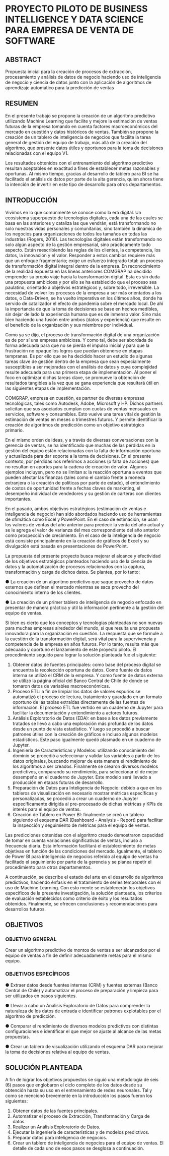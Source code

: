 # PROYECTO PILOTO DE BUSINESS INTELLIGENCE Y DATA SCIENCE PARA EMPRESA DE VENTA DE SOFTWARE
## ABSTRACT
Propuesta inicial para la creación de procesos de extracción, procesamiento y análisis de datos de negocio haciendo uso de inteligencia de negocio y ciencia de datos junto con la aplicación de algoritmos de aprendizaje automático para la predicción de ventas

## RESUMEN
En el presente trabajo se propone la creación de un algoritmo predictivo utilizando Machine Learning que facilite y mejore la estimación de ventas futuras de la empresa tomando en cuenta factores macroeconómicos del mercado en cuestión y datos históricos de ventas. También se propone la creación de un tablero de inteligencia de negocios que facilite la tarea general de gestión del equipo de trabajo, más allá de la creación del algoritmo, que presente datos útiles y oportunos para la toma de decisiones relacionadas con el equipo V1.

Los resultados obtenidos con el entrenamiento del algoritmo predictivo resultan aceptables en exactitud a fines de establecer metas razonables y oportunas. Al mismo tiempo, gracias al desarrollo de tablero para BI se ha facilitado el análisis de datos por parte de la alta gerencia, quien ahora tiene la intención de invertir en este tipo de desarrollo para otros departamentos.

## INTRODUCCIÓN
Vivimos en lo que comúnmente se conoce como la era digital. Un ecosistema superpuesto de tecnologías digitales, cada una de las cuales se basa en las anteriores y cataliza las que vendrán, está transformando no solo nuestras vidas personales y comunitarias, sino también la dinámica de los negocios para organizaciones de todos los tamaños en todas las industrias (Rogers, 2016).
Las tecnologías digitales están transformando no solo 
algún aspecto de la gestión empresarial, sino prácticamente todo aspecto. Están reescribiendo las reglas de los clientes, la competencia, los datos, la innovación y el valor. Responder a estos cambios requiere más que un enfoque fragmentario; exige un esfuerzo integrado total: un proceso de transformación digital integral dentro de la empresa. 
En reconocimiento de la realidad expuesta en las líneas anteriores COMGRAP ha decidido emprender su propio viaje hacia la transformación digital. Esta es sin duda una propuesta ambiciosa y por ello se ha establecido que el proceso sea paulatino, orientado a objetivos estratégicos y, sobre todo, irreversible. La necesidad de volver los procesos de la empresa a ser más orientados a los datos, o Data-Driven, se ha vuelto imperativa en los últimos años, donde ha servido de catalizador el efecto de pandemia sobre el mercado local. De ahí la importancia de que la toma de decisiones se base en hechos medibles, sin dejar de lado la experiencia humana que es de inmenso valor. Sino más bien haciendo una fusión entre ambos (datos y experiencia) que resulte en el beneficio de la organización y sus miembros por individual. 

Como ya se dijo, el proceso de transformación digital de una organización es de por sí una empresa ambiciosa. Y como tal, debe ser abordada de forma adecuada para que no se pierda el impulso inicial y para que la frustración no opaque los logros que puedan obtenerse en etapas tempranas. Es por ello que se ha decidido hacer un estudio de algunas tareas clave de gestión dentro de la empresa que sean especialmente susceptibles a ser mejoradas con el análisis de datos y cuya complejidad resulte adecuada para una primera etapa de implementación. Al poner el foco en optimizar dichas tareas clave, se promueve la obtención de resultados tangibles a la vez que se gana experiencia que resultará útil en las siguientes etapas de implementación.

COMGRAP, empresa en cuestión, es partner de diversas empresas tecnológicas, tales como Autodesk, Adobe, Microsoft y HP. Dichos partners solicitan que sus asociados cumplan con cuotas de ventas mensuales en servicios, software y consumibles. Esto vuelve una tarea vital de gestión la estimación de ventas en meses o trimestres futuros. Y permite identificar la creación de algoritmos de predicción como un objetivo estratégico primario.

En el mismo orden de ideas, y a través de diversas conversaciones con la gerencia de ventas, se ha identificado que muchas de las pérdidas en la gestión del equipo están relacionadas con la falta de información oportuna y actualizada para dar soporte a la toma de decisiones. En el presente contexto, por pérdidas nos referimos a acciones (o falta de acciones) que no resultan en aportes para la cadena de creación de valor. Algunos ejemplos incluyen, pero no se limitan a: la reacción oportuna a eventos que pueden afectar las finanzas (tales como el cambio frente a moneda extranjera o la creación de políticas por parte de estado), el entendimiento de costos de oportunidad frente a fechas claves de marketing, el desempeño individual de vendedores y su gestión de carteras con clientes importantes.

En el pasado, ambos objetivos estratégicos (estimación de ventas e inteligencia de negocio) han sido abordados haciendo uso de herramientas de ofimática como Excel y PowerPoint. En el caso de estimación, se usan los valores de ventas del año anterior para predecir la venta del año actual y se le agrega el valor de varianza del mes correspondiente del año anterior como prospección de crecimiento. En el caso de la inteligencia de negocio está consiste principalmente en la creación de gráficos de Excel y su divulgación está basada en presentaciones de PowerPoint.

La propuesta del presente proyecto busca mejorar el alcance y efectividad de los objetivos estratégicos planteados haciendo uso de la ciencia de datos y la automatización de procesos relacionados con la captura, transformación y carga de dichos datos. Se plantea, por lo tanto:

●	La creación de un algoritmo predictivo que saque provecho de datos externos que definen el mercado mientras se saca provecho del conocimiento interno de los clientes.

●	La creación de un primer tablero de inteligencia de negocio enfocado en presentar de manera práctica y útil la información pertinente a la gestión del equipo de ventas.

Si bien es cierto que los conceptos y tecnologías planteadas no son nuevas para muchas empresas alrededor del mundo, sí que resulta una propuesta innovadora para la organización en cuestión. La respuesta que se formule a la cuestión de la transformación digital, será vital para la supervivencia y competencia de la empresa en años futuros. Por lo tanto, resulta más que adecuado y oportuno el lanzamiento de este proyecto piloto.
El procedimiento seguido para lograr la solución planteada fue el siguiente:
1.	Obtener datos de fuentes principales: como base del proceso digital se encuentra la recolección oportuna de datos. Como fuente de datos interna se utilizó el CRM de la empresa. Y como fuente de datos externa se utilizó la página oficial del Banco Central de Chile de donde se tomaron datos de variables macroeconómicas.
2.	Proceso ETL: a fin de limpiar los datos de valores espurios se automatizó el proceso de lectura, tratamiento y guardado en un formato oportuno de las tablas extraídas directamente de las fuentes de información. El proceso ETL fue vertido en un cuaderno de Jupyter para facilitar la documentación y entendimiento a actores futuros.
3.	Análisis Exploratorio de Datos (EDA): en base a los datos previamente tratados se llevó a cabo una exploración más profunda de los datos desde un punto de vista estadístico. Y luego se procedió a buscar patrones útiles con la creación de gráficos e incluso algunos modelos estadísticos. Este paso igualmente quedó plasmado en un cuaderno de Jupyter.
4.	Ingeniería de Características y Modelos: utilizando conocimiento del dominio se procedió a seleccionar y validar las variables a partir de los datos originales, buscando mejorar de esta manera el rendimiento de los algoritmos a ser creados. Finalmente se crearon diversos modelos predictivos, comparando su rendimiento, para seleccionar el de mejor desempeño en el cuaderno de Jupyter. Este modelo será llevado a producción en etapas futuras de desarrollo.
5.	Preparación de Datos para Inteligencia de Negocio: debido a que en los tableros de visualización en necesario mostrar métricas específicas y personalizadas, se procedió a crear un cuaderno de Jupyter específicamente dirigida al pre-procesado de dichas métricas y KPIs de interés para el equipo de ventas.
6.	Creación de Tablero en Power BI: finalmente se creó un tablero siguiendo el esquema DAR (Dashboard - Analysis - Report) para facilitar la inspección y seguimiento de métricas para el equipo de ventas.


Las predicciones obtenidas con el algoritmo creado demostraron capacidad de tomar en cuenta variaciones significativas de ventas, incluso a frecuencia diaria. Esta información facilitará el establecimiento de metas objetivas en función de las condiciones del mercado. Igualmente, el tablero de Power BI para inteligencia de negocios referido al equipo de ventas ha facilitado el seguimiento por parte de la gerencia y se planea repetir el procedimiento para otros departamentos.

A continuación, se describe el estado del arte en el desarrollo de algoritmos predictivos, haciendo énfasis en el tratamiento de series temporales con el uso de Machine Learning. Con esto mente se establecerán los objetivos específicos de la presente investigación, la solución planteada, los criterios de evaluación establecidos como criterio de éxito y los resultados obtenidos. Finalmente, se ofrecen conclusiones y recomendaciones para desarrollos futuros.
 
## OBJETIVOS
### OBJETIVO GENERAL
Crear un algoritmo predictivo de montos de ventas a ser alcanzados por el equipo de ventas a fin de definir adecuadamente metas para el mismo equipo.
### OBJETIVOS ESPECÍFICOS
●	Extraer datos desde fuentes internas (CRM) y fuentes externas (Banco Central de Chile) y automatizar el proceso de preparación y limpieza para ser utilizados en pasos siguientes.

●	Llevar a cabo un Análisis Exploratorio de Datos para comprender la naturaleza de los datos de entrada e identificar patrones explotables por el algoritmo de predicción.

●	Comparar el rendimiento de diversos modelos predictivos con distintas configuraciones e identificar el que mejor se ajuste al alcance de las metas propuestas.

●	Crear un tablero de visualización utilizando el esquema DAR para mejorar la toma de decisiones relativa al equipo de ventas.

## SOLUCIÓN PLANTEADA
A fin de lograr los objetivos propuestos se siguió una metodología de seis (6) pasos que englobaron el ciclo completo de los datos desde su obtención hasta su uso en el entrenamiento de redes neuronales. Tal y como se mencionó brevemente en la introducción los pasos fueron los siguientes:
1.	Obtener datos de las fuentes principales.
2.	Automatizar el proceso de Extracción, Transformación y Carga de datos.
3.	Realizar un Análisis Exploratorio de Datos.
4.	Ejecutar la ingeniería de características y de modelos predictivos.
5.	Preparar datos para inteligencia de negocios.
6.	Crear un tablero de inteligencia de negocios para el equipo de ventas.
El detalle de cada uno de esos pasos se desglosa a continuación.

